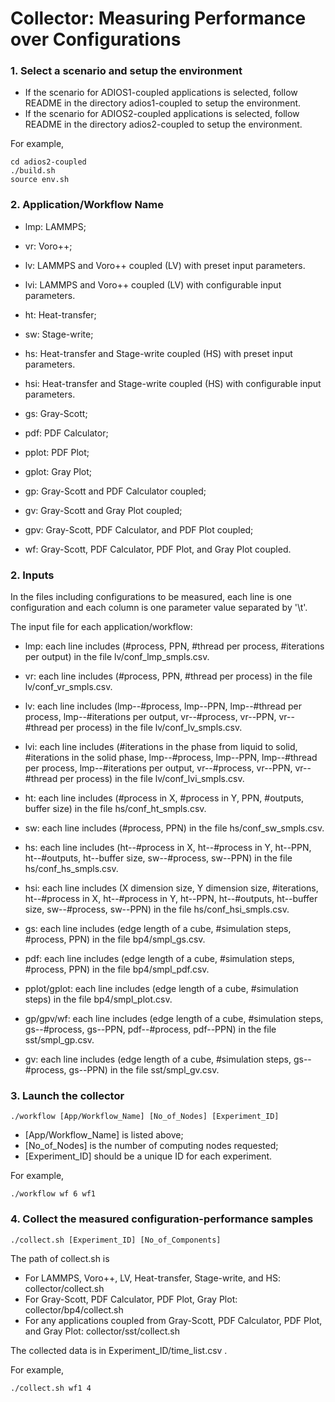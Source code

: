# Collector: Measuring Performance over Configurations

### 1. Select a scenario and setup the environment
- If the scenario for ADIOS1-coupled applications is selected, follow README in the directory adios1-coupled to setup the environment.
- If the scenario for ADIOS2-coupled applications is selected, follow README in the directory adios2-coupled to setup the environment.

For example, 
```
cd adios2-coupled
./build.sh
source env.sh
```

### 2. Application/Workflow Name
- lmp: LAMMPS;
- vr: Voro++;
- lv: LAMMPS and Voro++ coupled (LV) with preset input parameters.
- lvi: LAMMPS and Voro++ coupled (LV) with configurable input parameters.

- ht: Heat-transfer;
- sw: Stage-write;
- hs: Heat-transfer and Stage-write coupled (HS) with preset input parameters.
- hsi: Heat-transfer and Stage-write coupled (HS) with configurable input parameters.

- gs: Gray-Scott;
- pdf: PDF Calculator;
- pplot: PDF Plot;
- gplot: Gray Plot;
- gp: Gray-Scott and PDF Calculator coupled;
- gv: Gray-Scott and Gray Plot coupled;
- gpv: Gray-Scott, PDF Calculator, and PDF Plot coupled;
- wf: Gray-Scott, PDF Calculator, PDF Plot, and Gray Plot coupled.

### 2. Inputs
In the files including configurations to be measured, each line is one configuration and each column is one parameter value separated by '\t'.

The input file for each application/workflow:
- lmp: each line includes (#process, PPN, #thread per process, #iterations per output) in the file lv/conf_lmp_smpls.csv. 
- vr: each line includes (#process, PPN, #thread per process) in the file lv/conf_vr_smpls.csv.
- lv: each line includes (lmp--#process, lmp--PPN, lmp--#thread per process, lmp--#iterations per output, vr--#process, vr--PPN, vr--#thread per process) in the file lv/conf_lv_smpls.csv.
- lvi: each line includes (#iterations in the phase from liquid to solid, #iterations in the solid phase, lmp--#process, lmp--PPN, lmp--#thread per process, lmp--#iterations per output, vr--#process, vr--PPN, vr--#thread per process) in the file lv/conf_lvi_smpls.csv.

- ht: each line includes (#process in X, #process in Y, PPN, #outputs, buffer size) in the file hs/conf_ht_smpls.csv.
- sw: each line includes (#process, PPN) in the file hs/conf_sw_smpls.csv.
- hs: each line includes (ht--#process in X, ht--#process in Y, ht--PPN, ht--#outputs, ht--buffer size, sw--#process, sw--PPN) in the file hs/conf_hs_smpls.csv.
- hsi: each line includes (X dimension size, Y dimension size, #iterations, ht--#process in X, ht--#process in Y, ht--PPN, ht--#outputs, ht--buffer size, sw--#process, sw--PPN) in the file hs/conf_hsi_smpls.csv.

- gs: each line includes (edge length of a cube, #simulation steps, #process, PPN) in the file bp4/smpl_gs.csv.
- pdf: each line includes (edge length of a cube, #simulation steps, #process, PPN) in the file bp4/smpl_pdf.csv.
- pplot/gplot: each line includes (edge length of a cube, #simulation steps) in the file bp4/smpl_plot.csv.
- gp/gpv/wf: each line includes (edge length of a cube, #simulation steps, gs--#process, gs--PPN, pdf--#process, pdf--PPN) in the file sst/smpl_gp.csv.
- gv: each line includes (edge length of a cube, #simulation steps, gs--#process, gs--PPN) in the file sst/smpl_gv.csv.

### 3. Launch the collector
```
./workflow [App/Workflow_Name] [No_of_Nodes] [Experiment_ID]
```
- [App/Workflow_Name] is listed above;
- [No_of_Nodes] is the number of computing nodes requested;
- [Experiment_ID] should be a unique ID for each experiment.

For example, 
```
./workflow wf 6 wf1
```

### 4. Collect the measured configuration-performance samples
```
./collect.sh [Experiment_ID] [No_of_Components]
```
The path of collect.sh is 
- For LAMMPS, Voro++, LV, Heat-transfer, Stage-write, and HS: collector/collect.sh
- For Gray-Scott, PDF Calculator, PDF Plot, Gray Plot: collector/bp4/collect.sh
- For any applications coupled from Gray-Scott, PDF Calculator, PDF Plot, and Gray Plot: collector/sst/collect.sh

The collected data is in Experiment_ID/time_list.csv .

For example,
```
./collect.sh wf1 4
```
